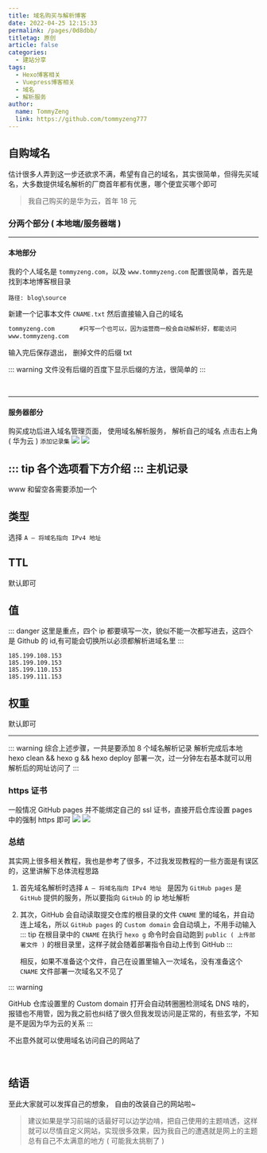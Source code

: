```yaml
---
title: 域名购买与解析博客
date: 2022-04-25 12:15:33
permalink: /pages/0d8dbb/
titletag: 原创
article: false
categories:
  - 建站分享
tags:
  - Hexo博客相关
  - Vuepress博客相关
  - 域名
  - 解析服务
author: 
  name: TommyZeng
  link: https://github.com/tommyzeng777
---
```


## 自购域名

估计很多人弄到这一步还欲求不满，希望有自己的域名，其实很简单，但得先买域名，大多数提供域名解析的厂商首年都有优惠，哪个便宜买哪个即可
>我自己购买的是华为云，首年 18 元

### 分两个部分 ( 本地端/服务器端 )
---
#### 本地部分
我的个人域名是 `tommyzeng.com`，以及 `www.tommyzeng.com`
配置很简单，首先是找到本地博客根目录
```
路径: blog\source
```
新建一个记事本文件 `CNAME.txt` 然后直接输入自己的域名
```txt
tommyzeng.com       #只写一个也可以，因为运营商一般会自动解析好，都能访问
www.tommyzeng.com
```
输入完后保存退出， 删掉文件的后缀 txt

::: warning
文件没有后缀的百度下显示后缀的方法，很简单的
:::

<br>

---
#### 服务器部分

购买成功后进入域名管理页面， 使用域名解析服务， 解析自己的域名
点击右上角 ( 华为云 ) ` 添加记录集 `
<img src="https://gcore.jsdelivr.net/gh/TommyZeng777/picgo/img/202204051503006.png"/>
<img src="https://gcore.jsdelivr.net/gh/TommyZeng777/picgo/img/202204051459283.png"/>

::: tip
各个选项看下方介绍
:::
**主机记录**
---
www 和留空各需要添加一个

**类型**
---
选择 `A – 将域名指向 IPv4 地址 `

**TTL**
---
默认即可

**值**
---
::: danger
这里是重点，四个 ip 都要填写一次，貌似不能一次都写进去，这四个是 Github 的 id,有可能会切换所以必须都解析进域名里
:::
```
185.199.108.153
185.199.109.153
185.199.110.153
185.199.111.153
```

**权重**
---
默认即可

---
::: warning
综合上述步骤，一共是要添加 8 个域名解析记录
解析完成后本地 hexo clean && hexo g && hexo deploy 部署一次，过一分钟左右基本就可以用解析后的网址访问了
:::

### https 证书
一般情况
GitHub pages 并不能绑定自己的 ssl 证书，直接开启仓库设置 pages 中的强制 https 即可
<img src="https://gcore.jsdelivr.net/gh/TommyZeng777/picgo/img/202204051512107.png"/>
<img src="https://gcore.jsdelivr.net/gh/TommyZeng777/picgo/img/202204051513629.png"/>

### 总结
其实网上很多相关教程，我也是参考了很多，不过我发现教程的一些方面是有误区的，这里讲解下总体流程思路

1.  首先域名解析时选择 `A – 将域名指向 IPv4 地址 ` 是因为 `GitHub pages` 是 `GitHub` 提供的服务，所以要指向 `GitHub` 的 ip 地址解析

2.  其次，GitHub 会自动读取提交仓库的根目录的文件 `CNAME` 里的域名，并自动连上域名，所以 `GitHub pages` 的 `Custom domain` 会自动填上，不用手动输入
    ::: tip
    在根目录中的 `CNAME` 在执行 `hexo g` 命令时会自动跑到 `public ( 上传部署文件 )` 的根目录里，这样子就会随着部署指令自动上传到 GitHub
    :::

    相反，如果不准备这个文件，自己在设置里输入一次域名，没有准备这个 `CNAME` 文件部署一次域名又不见了

::: warning

GitHub 仓库设置里的 Custom domain 打开会自动转圈圈检测域名 DNS 啥的，报错也不用管，因为我之前也纠结了很久但我发现访问是正常的，有些玄学，不知是不是因为华为云的关系
:::

不出意外就可以使用域名访问自己的网站了

<br>

## 结语

至此大家就可以发挥自己的想象， 自由的改装自己的网站啦~
>建议如果是学习前端的话最好可以边学边啃，把自己使用的主题啃透，这样就可以尽情自定义网站，实现很多效果，因为我自己的遭遇就是网上的主题总有自己不太满意的地方 ( 可能我太挑剔了 )
